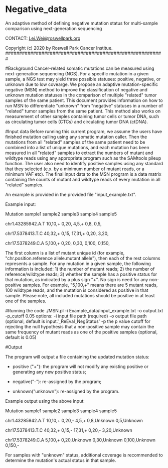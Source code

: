 # Negative_data
An adaptive method of defining negative mutation status for multi-sample comparison using next-generation sequencing

CONTACT: Lei.Wei@roswellpark.org

Copyright (c) 2020 by Roswell Park Cancer Institue. #########################################################

#Background
Cancer-related somatic mutations can be measured using next-generation sequencing (NGS). For a specific mutation in a given sample, a NGS test may yield three possible statuses: positive, negative, or unknown due to low covearge. We propose an adaptive mutation-specific negative (MSN) method to improve the classification of negative and unknown mutation statuses in the comparison of multiple "related" tumor samples of the same patient. This document provides information on how to run MSN to differentiate "unknown" from "negative" statuses in a number of "related" tumor samples from the same patient. This method also works on measurement of other samples containing tumor cells or tumor DNA, such as circulating tumor cells (CTCs) and circulating tumor DNA (ctDNA).

#Input data
Before running this current program, we assume the users have finished mutation calling using any somatic mutation caller. Then the mutations from all "related" samples of the same patient need to be combined into a list of unique mutations, and each mutation has been measured in all "related" samples to extract the numbers of mutant and wildtype reads using any appropriate program such as the SAMtools pileup function. The user also need to identify positive samples using any standard that they selected (e.x. by a minimum number of mutant reads, or a minimum VAF etc). The final input data to the MSN program is a data matrix containing the counts of mutant and wildtype reads of every mutation in all "related" samples. 

An example is provided in the provided file "input_example.txt". 

Example input:

Mutation                sample1     sample2     sample3      sample4    sample5

chr1.43285942.A.T       10,10,+     0,20,       4,5,+           0,8,         0,5,

chr17.5378413.T.C       40,32,+     0,15,       17,31,+         0,20,       3,20,

chr17.5378249.C.A       5,100,+     0,20,       0,30,           0,100,      0,150,

The first column is a list of mutant unique id (for example, "chr.position.reference allele.mutant allele"), then each of the rest columns represents a sample. For any mutation in a given sample, the following information is included: 1) the number of mutant reads; 2) the number of reference/wildtype reads; 3) whether the sample has a positive status for that mutation, as indicated by a plus sign "+". No sign is need for any non-positive samples. For example, "5,100,+" means there are 5 mutant reads,  100 wildtype reads, and the mutation is considered as positive in that sample.  Please note, all included mutations should be positive in at least one of the samples.

#Running the code
    ./MSN.pl -i Example_data/input_example.txt -o output.txt -p_cutoff 0.05
options:
-i input file path (required)
-o output file path (optional, default is input.'_ReEval_NegStatus'
-p the p value cutoff for rejecting the null hypothesis that a non-positive sample may contain the same frequency of mutant reads as one of the positive samples (optional, default is 0.05)

#Output

The program will output a file containing the updated mutation status:
* positive ("+"): the program will not modify any existing positive or generating any new positive status;

* negative("-"): re-assigned by the program;

* unknown("unknown"): re-assigned by the program. 

Example output using the above input:

Mutation                sample1     sample2         sample3         sample4         sample5

chr1.43285942.A.T       10,10,+     0,20,-          4,5,+           0,8,Unknown     0,5,Unknown

chr17.5378413.T.C       40,32,+     0,15,-          17,31,+         0,20,-          3,20,Unknown

chr17.5378249.C.A       5,100,+     0,20,Unknown    0,30,Unknown    0,100,Unknown   0,150,-

For samples with "unknown" status, additional coverage is recommended to determine the mutation's actual status in that sample. 



